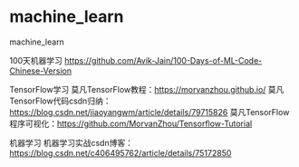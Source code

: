 # machine_learn
machine_learn

100天机器学习
https://github.com/Avik-Jain/100-Days-of-ML-Code-Chinese-Version

TensorFlow学习
莫凡TensorFlow教程：https://morvanzhou.github.io/
莫凡TensorFlow代码csdn归纳：https://blog.csdn.net/jiaoyangwm/article/details/79715826
莫凡TensorFlow程序可视化：https://github.com/MorvanZhou/Tensorflow-Tutorial

机器学习
机器学习实战csdn博客：https://blog.csdn.net/c406495762/article/details/75172850